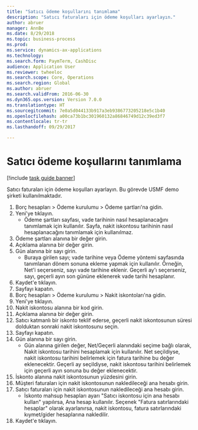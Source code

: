 ```yaml
--- 
title: "Satıcı ödeme koşullarını tanımlama"
description: "Satıcı faturaları için ödeme koşulları ayarlayın."
author: abruer
manager: AnnBe
ms.date: 8/29/2018
ms.topic: business-process
ms.prod: 
ms.service: dynamics-ax-applications
ms.technology: 
ms.search.form: PaymTerm, CashDisc
audience: Application User
ms.reviewer: twheeloc
ms.search.scope: Core, Operations
ms.search.region: Global
ms.author: abruer
ms.search.validFrom: 2016-06-30
ms.dyn365.ops.version: Version 7.0.0
ms.translationtype: HT
ms.sourcegitcommit: 7e0a5d044133b917a3eb9386773205218e5c1b40
ms.openlocfilehash: a00ca73b1bc301960132a86846749d12c39ed3f7
ms.contentlocale: tr-tr
ms.lasthandoff: 09/29/2017

---
```

# <a name="define-vendor-payment-terms"></a>Satıcı ödeme koşullarını tanımlama

[!include [task guide banner](../../includes/task-guide-banner.md)]

Satıcı faturaları için ödeme koşulları ayarlayın. Bu görevde USMF demo şirketi kullanılmaktadır.

1. Borç hesapları > Ödeme kurulumu > Ödeme şartları'na gidin.
2. Yeni'ye tıklayın.
    * Ödeme şartları sayfası, vade tarihinin nasıl hesaplanacağını tanımlamak için kullanılır. Sayfa, nakit iskontosu tarihinin nasıl hesaplanacağını tanımlamak için kullanılmaz.  
3. Ödeme şartları alanına bir değer girin.
4. Açıklama alanına bir değer girin.
5. Gün alanına bir sayı girin.
    * Buraya girilen sayı; vade tarihine veya Ödeme yöntemi sayfasında tanımlanan dönem sonuna ekleme yapmak için kullanılır. Örneğin, Net'i seçerseniz, sayı vade tarihine eklenir. Geçerli ay'ı seçerseniz, sayı, geçerli ayın son gününe eklenerek vade tarihi hesaplanır.  
6. Kaydet'e tıklayın.
7. Sayfayı kapatın.
8. Borç hesapları > Ödeme kurulumu > Nakit iskontoları'na gidin.
9. Yeni'ye tıklayın.
10. Nakit iskontosu alanına bir kod girin.
11. Açıklama alanına bir değer girin.
12. Satıcı katmanlı bir iskonto teklif ederse, geçerli nakit iskontosunun süresi dolduktan sonraki nakit iskontosunu seçin.
13. Sayfayı kapatın.
14. Gün alanına bir sayı girin.
    * Gün alanına girilen değer, Net/Geçerli alanındaki seçime bağlı olarak, Nakit iskontosu tarihini hesaplamak için kullanılır. Net seçildiyse, nakit iskontosu tarihini belirlemek için fatura tarihine bu değer eklenecektir. Geçerli ay seçildiyse, nakit iskontosu tarihini belirlemek için geçerli ayın sonuna bu değer eklenecektir.  
15. İskonto alanına nakit iskontosunun yüzdesini girin. 
16. Müşteri faturaları için nakit iskontosunun nakledileceği ana hesabı girin.
17. Satıcı faturaları için nakit iskontosunun nakledileceği ana hesabı girin.
    * İskonto mahsup hesapları ayarı "Satıcı iskontosu için ana hesabı kullan" yapılırsa, Ana hesap kullanılır.  Seçenek "Fatura satırlarındaki hesaplar" olarak ayarlanırsa, nakit iskontosu, fatura satırlarındaki kıymet/gider hesaplarına nakledilir.  
18. Kaydet'e tıklayın.


